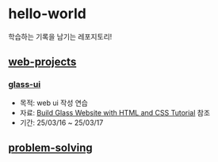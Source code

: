 # hello-world

학습하는 기록을 남기는 레포지토리!

## [web-projects](./web-projects/)

### [glass-ui](./web-projects/glass-ui/)

- 목적: web ui 작성 연습
- 자료: [Build Glass Website with HTML and CSS Tutorial](https://www.youtube.com/watch?v=O7WbVj5apxU) 참조
- 기간: 25/03/16 ~ 25/03/17

## [problem-solving](./problem-solving/)
